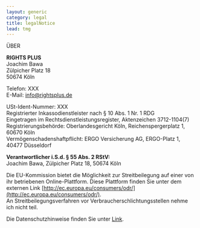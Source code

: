 ```yaml
---
layout: generic
category: legal
title: legalNotice
lead: tmg
---
```


ÜBER

**RIGHTS PLUS**  
Joachim Bawa  
Zülpicher Platz 18  
50674 Köln  

Telefon: XXX  
E-Mail: info@rightsplus.de

USt-Ident-Nummer: XXX  
Registrierter Inkassodienstleister nach § 10 Abs. 1 Nr. 1 RDG  
Eingetragen im Rechtsdienstleistungsregister, Aktenzeichen 3712-1104(7)  
Registrierungsbehörde: Oberlandesgericht Köln, Reichenspergerplatz 1, 60670 Köln  
Vermögenschadenshaftpflicht: ERGO Versicherung AG, ERGO-Platz 1, 40477 Düsseldorf  

**Verantwortlicher i.S.d. § 55 Abs. 2 RStV:**  
Joachim Bawa, Zülpicher Platz 18, 50674 Köln  

Die EU-Kommission bietet die Möglichkeit zur Streitbeilegung auf einer von ihr betriebenen Online-Plattform. Diese Plattform finden Sie unter dem externen Link [http://ec.europa.eu/consumers/odr/](http://ec.europa.eu/consumers/odr/).  
An Streitbeilegungsverfahren vor Verbraucherschlichtungsstellen nehme ich nicht teil.

Die Datenschutzhinweise finden Sie unter [Link](/datenschutz).
